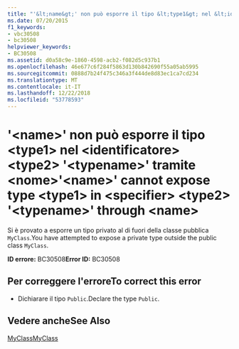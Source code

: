 ```yaml
---
title: "'&lt;name&gt;' non può esporre il tipo &lt;type1&gt; nel &lt;identificatore&gt; &lt;type2&gt; '&lt;typename&gt;' tramite &lt;nome&gt;"
ms.date: 07/20/2015
f1_keywords:
- vbc30508
- bc30508
helpviewer_keywords:
- BC30508
ms.assetid: d0a58c9e-1860-4598-acb2-f082d5c937b1
ms.openlocfilehash: 46e677c6f284f5863d130b842690f55a05ab5995
ms.sourcegitcommit: 0888d7b24f475c346a3f444de8d83ec1ca7cd234
ms.translationtype: MT
ms.contentlocale: it-IT
ms.lasthandoff: 12/22/2018
ms.locfileid: "53778593"
---
```

# <a name="ltnamegt-cannot-expose-type-lttype1gt-in-ltspecifiergt-lttype2gt-lttypenamegt-through-ltnamegt"></a><span data-ttu-id="562d7-102">'&lt;name&gt;' non può esporre il tipo &lt;type1&gt; nel &lt;identificatore&gt; &lt;type2&gt; '&lt;typename&gt;' tramite &lt;nome&gt;</span><span class="sxs-lookup"><span data-stu-id="562d7-102">'&lt;name&gt;' cannot expose type &lt;type1&gt; in &lt;specifier&gt; &lt;type2&gt; '&lt;typename&gt;' through &lt;name&gt;</span></span>
<span data-ttu-id="562d7-103">Si è provato a esporre un tipo privato al di fuori della classe pubblica `MyClass`.</span><span class="sxs-lookup"><span data-stu-id="562d7-103">You have attempted to expose a private type outside the public class `MyClass`.</span></span>  
  
 <span data-ttu-id="562d7-104">**ID errore:** BC30508</span><span class="sxs-lookup"><span data-stu-id="562d7-104">**Error ID:** BC30508</span></span>  
  
## <a name="to-correct-this-error"></a><span data-ttu-id="562d7-105">Per correggere l'errore</span><span class="sxs-lookup"><span data-stu-id="562d7-105">To correct this error</span></span>  
  
-   <span data-ttu-id="562d7-106">Dichiarare il tipo `Public`.</span><span class="sxs-lookup"><span data-stu-id="562d7-106">Declare the type `Public`.</span></span>  
  
## <a name="see-also"></a><span data-ttu-id="562d7-107">Vedere anche</span><span class="sxs-lookup"><span data-stu-id="562d7-107">See Also</span></span>  
 [<span data-ttu-id="562d7-108">MyClass</span><span class="sxs-lookup"><span data-stu-id="562d7-108">MyClass</span></span>](~/docs/visual-basic/programming-guide/program-structure/me-my-mybase-and-myclass.md#myclass)
